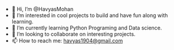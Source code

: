 - 👋 Hi, I’m @HavyasMohan
- 👀 I’m interested in cool projects to build and have fun along with learning.
- 🌱 I’m currently learning Python Programing and Data science. 
- 💞️ I’m looking to collaborate on interesting projects.
- 📫 How to reach me: havyas1904@gmail.com

<!---
HavyasMohan/HavyasMohan is a ✨ special ✨ repository because its `README.md` (this file) appears on your GitHub profile.
You can click the Preview link to take a look at your changes.
--->
